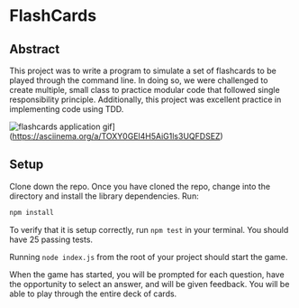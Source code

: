 # FlashCards

## Abstract

This project was to write a program to simulate a set of flashcards to be played through the command line. In doing so, we were challenged to create multiple, small class to practice modular code that followed single responsibility principle. Additionally, this project was excellent practice in implementing code using TDD.

![flashcards application gif](https://asciinema.org/a/TOXY0GEl4H5AiG1ls3UQFDSEZ.svg)](https://asciinema.org/a/TOXY0GEl4H5AiG1ls3UQFDSEZ)

## Setup

Clone down the repo. Once you have cloned the repo, change into the directory and install the library dependencies. Run:

```bash
npm install
```

To verify that it is setup correctly, run `npm test` in your terminal. You should have 25 passing tests.

Running `node index.js` from the root of your project should start the game.

When the game has started, you will be prompted for each question, have the opportunity to select an answer, and will be given feedback. You will be able to play through the entire deck of cards.
